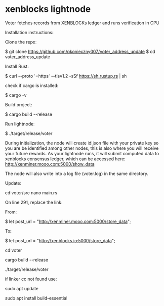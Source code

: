 # xenblocks lightnode
Voter fetches records from XENBLOCKs ledger and runs verification in CPU 

Installation instructions:

Clone the repo:

$ git clone https://github.com/pkonieczny007/voter_address_update
$ cd voter_address_update

Install Rust:

$ curl --proto '=https' --tlsv1.2 -sSf https://sh.rustup.rs | sh

check if cargo is installed:

$ cargo -v 

Build project:

$ cargo build --release

Run lightnode:

$ ./target/release/voter

During initialization, the node will create id.json file with your private key so you are be identified among other nodes,
this is also where you will receive your future rewards.
As your lightnode runs, it will submit computed data to xenblocks consensus ledger, which can be accessed here:
http://xenminer.mooo.com:5000/show_data

The node will also write into a log file (voter.log) in the same directory.


Update:

cd voter/src
nano main.rs

On line 291, replace the link:

From:

$ let post_url = "http://xenminer.mooo.com:5000/store_data";

To: 

$ let post_url = "http://xenblocks.io:5000/store_data";

cd voter

cargo build --release

./target/release/voter

if linker cc not found use:

sudo apt update

sudo apt install build-essential

